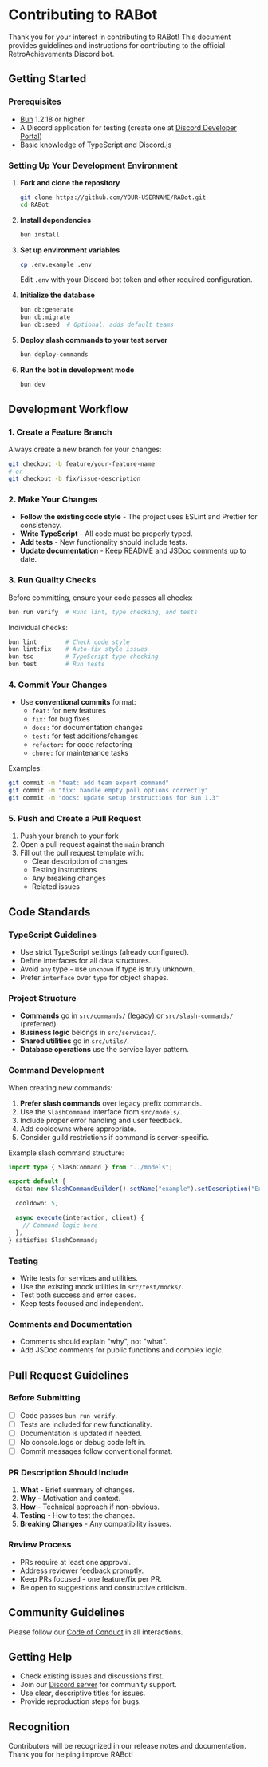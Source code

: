 # Contributing to RABot

Thank you for your interest in contributing to RABot! This document provides guidelines and instructions for contributing to the official RetroAchievements Discord bot.

## Getting Started

### Prerequisites

- [Bun](https://bun.sh) 1.2.18 or higher
- A Discord application for testing (create one at [Discord Developer Portal](https://discord.com/developers/applications))
- Basic knowledge of TypeScript and Discord.js

### Setting Up Your Development Environment

1. **Fork and clone the repository**

   ```bash
   git clone https://github.com/YOUR-USERNAME/RABot.git
   cd RABot
   ```

2. **Install dependencies**

   ```bash
   bun install
   ```

3. **Set up environment variables**

   ```bash
   cp .env.example .env
   ```

   Edit `.env` with your Discord bot token and other required configuration.

4. **Initialize the database**

   ```bash
   bun db:generate
   bun db:migrate
   bun db:seed  # Optional: adds default teams
   ```

5. **Deploy slash commands to your test server**

   ```bash
   bun deploy-commands
   ```

6. **Run the bot in development mode**
   ```bash
   bun dev
   ```

## Development Workflow

### 1. Create a Feature Branch

Always create a new branch for your changes:

```bash
git checkout -b feature/your-feature-name
# or
git checkout -b fix/issue-description
```

### 2. Make Your Changes

- **Follow the existing code style** - The project uses ESLint and Prettier for consistency.
- **Write TypeScript** - All code must be properly typed.
- **Add tests** - New functionality should include tests.
- **Update documentation** - Keep README and JSDoc comments up to date.

### 3. Run Quality Checks

Before committing, ensure your code passes all checks:

```bash
bun run verify  # Runs lint, type checking, and tests
```

Individual checks:

```bash
bun lint        # Check code style
bun lint:fix    # Auto-fix style issues
bun tsc         # TypeScript type checking
bun test        # Run tests
```

### 4. Commit Your Changes

- Use **conventional commits** format:
  - `feat:` for new features
  - `fix:` for bug fixes
  - `docs:` for documentation changes
  - `test:` for test additions/changes
  - `refactor:` for code refactoring
  - `chore:` for maintenance tasks

Examples:

```bash
git commit -m "feat: add team export command"
git commit -m "fix: handle empty poll options correctly"
git commit -m "docs: update setup instructions for Bun 1.3"
```

### 5. Push and Create a Pull Request

1. Push your branch to your fork
2. Open a pull request against the `main` branch
3. Fill out the pull request template with:
   - Clear description of changes
   - Testing instructions
   - Any breaking changes
   - Related issues

## Code Standards

### TypeScript Guidelines

- Use strict TypeScript settings (already configured).
- Define interfaces for all data structures.
- Avoid `any` type - use `unknown` if type is truly unknown.
- Prefer `interface` over `type` for object shapes.

### Project Structure

- **Commands** go in `src/commands/` (legacy) or `src/slash-commands/` (preferred).
- **Business logic** belongs in `src/services/`.
- **Shared utilities** go in `src/utils/`.
- **Database operations** use the service layer pattern.

### Command Development

When creating new commands:

1. **Prefer slash commands** over legacy prefix commands.
2. Use the `SlashCommand` interface from `src/models/`.
3. Include proper error handling and user feedback.
4. Add cooldowns where appropriate.
5. Consider guild restrictions if command is server-specific.

Example slash command structure:

```typescript
import type { SlashCommand } from "../models";

export default {
  data: new SlashCommandBuilder().setName("example").setDescription("Example command"),

  cooldown: 5,

  async execute(interaction, client) {
    // Command logic here
  },
} satisfies SlashCommand;
```

### Testing

- Write tests for services and utilities.
- Use the existing mock utilities in `src/test/mocks/`.
- Test both success and error cases.
- Keep tests focused and independent.

### Comments and Documentation

- Comments should explain "why", not "what".
- Add JSDoc comments for public functions and complex logic.

## Pull Request Guidelines

### Before Submitting

- [ ] Code passes `bun run verify`.
- [ ] Tests are included for new functionality.
- [ ] Documentation is updated if needed.
- [ ] No console.logs or debug code left in.
- [ ] Commit messages follow conventional format.

### PR Description Should Include

1. **What** - Brief summary of changes.
2. **Why** - Motivation and context.
3. **How** - Technical approach if non-obvious.
4. **Testing** - How to test the changes.
5. **Breaking Changes** - Any compatibility issues.

### Review Process

- PRs require at least one approval.
- Address reviewer feedback promptly.
- Keep PRs focused - one feature/fix per PR.
- Be open to suggestions and constructive criticism.

## Community Guidelines

Please follow our [Code of Conduct](CODE_OF_CONDUCT.md) in all interactions.

## Getting Help

- Check existing issues and discussions first.
- Join our [Discord server](https://discord.gg/dq2E4hE) for community support.
- Use clear, descriptive titles for issues.
- Provide reproduction steps for bugs.

## Recognition

Contributors will be recognized in our release notes and documentation. Thank you for helping improve RABot!
